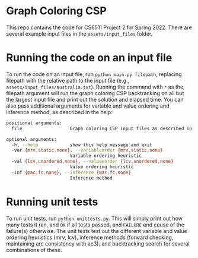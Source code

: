 # Graph Coloring CSP

This repo contains the code for CS6511 Project 2 for Spring 2022. There are several example input files in the `assets/input_files` folder.

# Running the code on an input file

To run the code on an input file, run `python main.py filepath`, replacing filepath with the relative path to the input file (e.g., `assets/input_files/australia.txt`). Running the command with `*` as the filepath argument will run the graph coloring CSP backtracking on all but the largest input file and print out the solution and elapsed time. You can also pass additional arguments for variable and value ordering and inference method, as described in the help:
```bash
positional arguments:
  file                  Graph coloring CSP input files as described in the project assignment

optional arguments:
  -h, --help            show this help message and exit
  -var {mrv,static,none}, --variableorder {mrv,static,none}
                        Variable ordering heuristic
  -val {lcv,unordered,none}, --valueeorder {lcv,unordered,none}
                        Value ordering heuristic
  -inf {mac,fc,none}, --inference {mac,fc,none}
                        Inference method
```

# Running unit tests
To run unit tests, run `python unittests.py`. This will simply print out how many tests it ran, and `OK` if all tests passed, and `FAILURE` and cause of the failure(s) otherwise. The unit tests test out the different variable and value ordering heuristics (mrv, lcv), inference methods (forward checking, maintaining arc consistency with ac3), and backtracking search for several combinations of these.